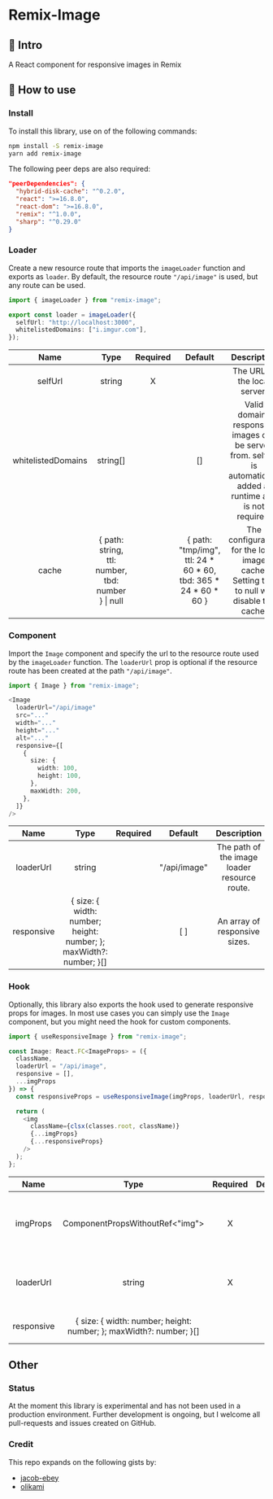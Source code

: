 # Remix-Image

## 👋 Intro

A React component for responsive images in Remix


## 🚀 How to use

### Install

To install this library, use on of the following commands:
```bash
npm install -S remix-image
yarn add remix-image
```

The following peer deps are also required:
```json
"peerDependencies": {
  "hybrid-disk-cache": "^0.2.0",
  "react": ">=16.8.0",
  "react-dom": ">=16.8.0",
  "remix": "^1.0.0",
  "sharp": "^0.29.0"
}
```

### Loader

Create a new resource route that imports the `imageLoader` function and exports as `loader`.
By default, the resource route `"/api/image"` is used, but any route can be used.
```typescript jsx
import { imageLoader } from "remix-image";

export const loader = imageLoader({
  selfUrl: "http://localhost:3000",
  whitelistedDomains: ["i.imgur.com"],
});
```

|        Name        |                       Type                        | Required |                            Default                             |                                                     Description                                                    |
|:------------------:|:-------------------------------------------------:|:--------:|:--------------------------------------------------------------:|:------------------------------------------------------------------------------------------------------------------:|
|       selfUrl      |                      string                       |     X    |                                                                |                                            The URL of the local server.                                            |
| whitelistedDomains |                     string[]                      |          |                               []                               | Valid domains responsive images can be served from. selfUrl is automatically added at runtime and is not required. |
|        cache       |   { path: string, ttl: number, tbd: number } \| null    |                                                                   | { path: "tmp/img", ttl: 24 * 60 * 60, tbd: 365 * 24 * 60 * 60 } |              The configuration for the local image cache. Setting this to null will disable the cache.             |

### Component

Import the `Image` component and specify the url to the resource route used by the `imageLoader` function.
The `loaderUrl` prop is optional if the resource route has been created at the path `"/api/image"`.
```typescript jsx
import { Image } from "remix-image";

<Image
  loaderUrl="/api/image"
  src="..."
  width="..."
  height="..."
  alt="..."
  responsive={[
    {
      size: {
        width: 100,
        height: 100,
      },
      maxWidth: 200,
    },
  ]}
/>
```

|    Name    |                                Type                                | Required |    Default   |                  Description                 |
|:----------:|:------------------------------------------------------------------:|:--------:|:------------:|:--------------------------------------------:|
|  loaderUrl |                               string                               |          | "/api/image" | The path of the image loader resource route. |
| responsive | { size: { width: number; height: number; }; maxWidth?: number; }[] |          |      [ ]     |         An array of responsive sizes.        |


### Hook

Optionally, this library also exports the hook used to generate responsive props for images.
In most use cases you can simply use the `Image` component, but you might need the hook for custom components.

```typescript jsx
import { useResponsiveImage } from "remix-image";

const Image: React.FC<ImageProps> = ({
  className,
  loaderUrl = "/api/image",
  responsive = [],
  ...imgProps
}) => {
  const responsiveProps = useResponsiveImage(imgProps, loaderUrl, responsive);

  return (
    <img
      className={clsx(classes.root, className)}
      {...imgProps}
      {...responsiveProps}
    />
  );
};
```

|    Name    |                                Type                                | Required | Default |                   Description                   |
|:----------:|:------------------------------------------------------------------:|:--------:|:-------:|:-----------------------------------------------:|
|  imgProps  |                   ComponentPropsWithoutRef<"img">                  |     X    |         | The props to be passed to the base img element. |
|  loaderUrl |                               string                               |     X    |    []   |   The path of the image loader resource route.  |
| responsive | { size: { width: number; height: number; }; maxWidth?: number; }[] |          |    []   |          An array of responsive sizes.          |

## Other

### Status

At the moment this library is experimental and has not been used in a production environment.
Further development is ongoing, but I welcome all pull-requests and issues created on GitHub.

### Credit

This repo expands on the following gists by:

- [jacob-ebey](https://gist.github.com/jacob-ebey/3a37a86307de9ef22f47aae2e593b56f)
- [olikami](https://gist.github.com/olikami/236e3c57ca73d145984ec6c127416340)
